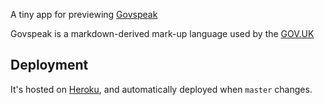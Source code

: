 A tiny app for previewing [Govspeak](https://github.com/alphagov/govspeak)

Govspeak is a markdown-derived mark-up language used by the [GOV.UK](https://github.com/alphagov)

## Deployment

It's hosted on [Heroku](http://govspeak-preview.herokuapp.com/), and automatically deployed when `master` changes.


